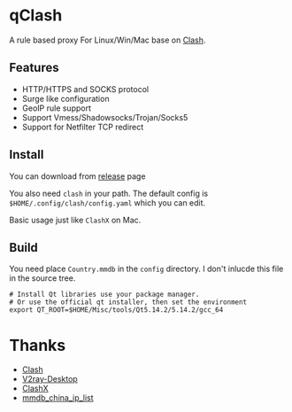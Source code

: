 # qClash

A rule based proxy For Linux/Win/Mac base on [Clash](https://github.com/Dreamacro/clash).

## Features

- HTTP/HTTPS and SOCKS protocol
- Surge like configuration
- GeoIP rule support
- Support Vmess/Shadowsocks/Trojan/Socks5
- Support for Netfilter TCP redirect

## Install

You can download from [release](https://github.com/josephpei/qClash/releases) page

You also need `clash` in your path. The default config is `$HOME/.config/clash/config.yaml` which you can edit.

Basic usage just like `ClashX` on Mac.

## Build

You need place `Country.mmdb` in the `config` directory. I don't inlucde this file in the source tree.

```
# Install Qt libraries use your package manager.
# Or use the official qt installer, then set the environment
export QT_ROOT=$HOME/Misc/tools/Qt5.14.2/5.14.2/gcc_64
```

# Thanks

* [Clash](https://github.com/Dreamacro/clash)
* [V2ray-Desktop](https://github.com/Dr-Incognito/V2Ray-Desktop)
* [ClashX](https://github.com/yichengchen/clashX)
* [mmdb_china_ip_list](https://github.com/alecthw/mmdb_china_ip_list)
